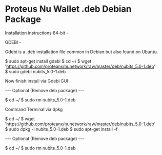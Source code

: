 # Proteus Nu Wallet .deb Debian Package

Installation instructions 64-bit -

GDEBI -

Gdebi is a .deb installation file common in Debian but also found on Ubuntu.

$ sudo apt-get install gdebi
$ cd ~/
$ wget 'https://github.com/proteanx/nunetwork/raw/master/deb/nubits_5.0-1.deb'
$ sudo gdebi nubits_5.0-1.deb

Now finish install via Gdebi GUI

--- Optional (Remove deb package) ---

$ cd ~/
$ sudo rm nubits_5.0-1.deb

Command Terminal via dpkg

$ cd ~/
$ wget 'https://github.com/proteanx/nunetwork/raw/master/deb/nubits_5.0-1.deb'
$ sudo dpkg -i nubits_5.0-1.deb
$ sudo apt-get install -f

--- Optional (Remove deb package) ---

$ cd ~/
$ sudo rm nubits_5.0-1.deb
